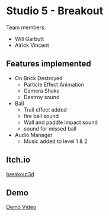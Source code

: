 # Studio 5 - Breakout

Team members:
- Will Garbutt
- Alrick Vincent

## Features implemented
- On Brick Destroyed
    - Particle Effect Animation
    - Camera Shake
    - Destroy sound
- Ball
    - Trail effect added
    - fire ball sound
    - Wall and paddle impact sound
    - sound for missed ball
- Audio Manager
    - Music added to level 1 & 2

## Itch.io 

[breakout3d](https://willg0115.itch.io/breakout3d)

## Demo

[Demo Video](https://youtu.be/TUcw3UAbshE)
